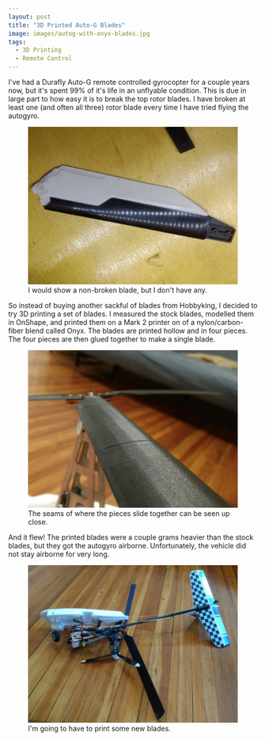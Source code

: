 ```yaml
---
layout: post
title: "3D Printed Auto-G Blades"
image: images/autog-with-onyx-blades.jpg
tags:
  - 3D Printing
  - Remote Control
---
```


I've had a Durafly Auto-G remote controlled gyrocopter for a couple years now, but it's spent 99% of it's life in an unflyable condition. This is due in large part to how easy it is to break the top rotor blades. I have broken at least one (and often all three) rotor blade every time I have tried flying the autogyro.

<figure class="align-center">
  <img src="/images/autog-broken-blade.jpg" alt="">
  <figcaption>I would show a non-broken blade, but I don't have any.</figcaption>
</figure>

So instead of buying another sackful of blades from Hobbyking, I decided to try 3D printing a set of blades. I measured the stock blades, modelled them in OnShape, and printed them on a Mark 2 printer on of a nylon/carbon-fiber blend called Onyx. The blades are printed hollow and in four pieces. The four pieces are then glued together to make a single blade.

<figure class="align-center">
  <img src="/images/autog-closeup-onyx.jpg" alt="">
  <figcaption>The seams of where the pieces slide together can be seen up close.</figcaption>
</figure>

And it flew! The printed blades were a couple grams heavier than the stock blades, but they got the autogyro airborne. Unfortunately, the vehicle did not stay airborne for very long.

<figure class="align-center">
  <img src="/images/autog-crash.jpg" alt="">
  <figcaption>I'm going to have to print some new blades.</figcaption>
</figure>
